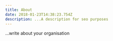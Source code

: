 ```yaml
---
title: About
date: 2018-01-23T14:38:23.754Z
description: ...A description for seo purposes
---
```

...write about your organisation
